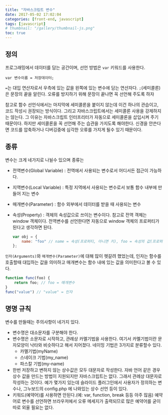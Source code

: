 ```yaml
---
title: "자바스크립트 변수"
date: 2017-05-02 17:02:04
categories: [front-end, javascript]
tags: [javascript]
# thumbnail: "/gallery/thumbnail-js.png"
toc: true
---
```


## 정의

프로그래밍에서 데이터를 담는 공간이며, 선언 방법은 `var` 키워드를 사용한다.

<!-- more -->

```
var 변수이름 = 저장데이터;
```

`=`는 대입 연산자로서 우측에 있는 값을 왼쪽에 있는 변수에 담는 연산자다. `;`(세미콜론)은 문장의 끝을 알린다. 오류를 방지하기 위해 문장이 끝나면 꼭 선언해 주도록 하자

참고로 함수 선언식에서는 마지막에 세미콜론을 붙이지 않는데 이건 하나의 관습이고, 코드 작성시 권장되는 방식이다. 그리고 자바스크립트에서는 세미콜론 사용을 강제하지는 않는다. 그 이유는 자바스크립트 인터프리터가 자동으로 세미콜론을 삽입시켜 주기 때문이다. 하지만 세미콜론을 꼭 선언해 주는 습관을 가지도록 해야한다. 신경을 안쓴다면 코드를 압축하거나 디버깅중에 심각한 오류를 가지게 될수 있기 때문이다.

## 종류

변수는 크게 네가지로 나뉠수 있으며 종류는

* 전역변수(Global Variable) : 전역에서 사용되는 변수로서 어디서든 접근이 가능하다.
* 지역변수(Local Variable) : 특정 지역에서 사용되는 변수로서 보통 함수 내부에 만들어 지는 변수
* 매개변수(Parameter) : 함수 외부에서 데이터를 받을 때 사용되는 변수
* 속성(Property) : 객체의 속성값으로 쓰이는 변수이다. 참고로 전역 객체는 window 객체이다. 전역변수를 선언한다면 자동으로 window 객체의 프로퍼티가 된다고 생각하면 된다.

  ```javascript
  var obj = {
      name: "foo" // name = 속성(프로퍼티, 아니면 키), foo = 속성의 값(프로퍼티 값 아니면 키값)
  };
  ```

`인자(Arguments)`와 `매개변수(Parameter)`에 대해 많이 헷갈려 했었는데, 인자는 함수를 호출할때 대입하는 값을 의미하고 매개변수는 함수 내에 있는 값을 의미한다고 볼 수 있다.

```javascript
function func(foo) {
    return foo; // foo = 매개변수
}
func("value") // "value" = 인자
```

## 명명 규칙

변수를 만들때는 주의사항이 네가지 있다.

* 변수명은 대소문자를 구분해야 한다.
* 변수명은 소문자로 시작하고, 관례상 카멜기법을 사용한다. 여기서 카멜기법이란 문자모양이 낙타와 비슷하다고 해서 지어졌다. 네이밍 기법은 3가지로 분류할수 있다. 
  * 카멜기법(myName)
  * 스네이크 기법(my_name)
  * 파스칼 기법(my-name)
* 한번 저장하고 변하지 않는 상수값은 모두 대문자로 작성한다. 자바 언어 같은 경우 상수 값을 만드는 방법이 지원되지만 자바스크립트는 없다. 그래서 관례상 대문자로 작성하는 것이다. 예가 몇가지 있는데 슬라이드 플러그인에서 사용자가 정의하는 변수나, 그누보드의 config.php 에 나와있는 상수 선언 등이 있다. 
* 키워드(예약어)를 사용하면 안된다.(예: var, function, break 등등 아주 많음) 예약어로 변수를 선언하면 브라우저에서 오류 메세지가 출력되므로 많은 예약어를 굳이 따로 외울 필요는 없다.
